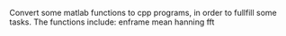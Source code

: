 Convert some matlab functions to cpp programs, in order to fullfill some tasks.
  The functions include:
  enframe
  mean
  hanning
  fft
